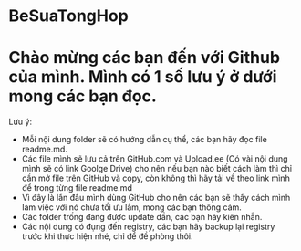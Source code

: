 # BeSuaTongHop
# Chào mừng các bạn đến với Github của mình. Mình có 1 số lưu ý ở dưới mong các bạn đọc.

Lưu ý:
* Mỗi nội dung folder sẽ có hướng dẫn cụ thể, các bạn hãy đọc file readme.md.
* Các file mình sẽ lưu cả trên GitHub.com và Upload.ee (Có vài nội dung mình sẽ có link Goolge Drive) cho nên nếu bạn nào biết cách làm thì chỉ cần mở file trên GitHub và copy, còn không thì hãy tải về theo link mình để trong từng file readme.md
* Vì đây là lần đầu mình dùng GitHub cho nên các bạn sẽ thấy cách mình làm việc với nó chưa tối ưu lắm, mong các bạn thông cảm.
* Các folder trống đang được update dần, các bạn hãy kiên nhẫn.
* Các nội dung có đụng đến registry, các bạn hãy backup lại registry trước khi thực hiện nhé, chỉ để đề phòng thôi.

